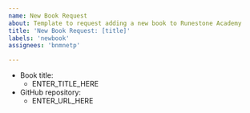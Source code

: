 ```yaml
---
name: New Book Request
about: Template to request adding a new book to Runestone Academy
title: 'New Book Request: [title]'
labels: 'newbook'
assignees: 'bnmnetp'

---
```


- Book title:
    - ENTER_TITLE_HERE
- GitHub repository:
    - ENTER_URL_HERE
